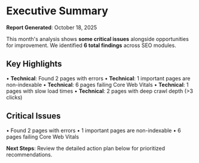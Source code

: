# Executive Summary

**Report Generated**: October 18, 2025

This month's analysis shows **some critical issues** alongside opportunities for improvement. We identified **6 total findings** across SEO modules.

## Key Highlights

• **Technical**: Found 2 pages with errors
• **Technical**: 1 important pages are non-indexable
• **Technical**: 6 pages failing Core Web Vitals
• **Technical**: 1 pages with slow load times
• **Technical**: 2 pages with deep crawl depth (>3 clicks)

## Critical Issues

• Found 2 pages with errors
• 1 important pages are non-indexable
• 6 pages failing Core Web Vitals

**Next Steps**: Review the detailed action plan below for prioritized recommendations.
